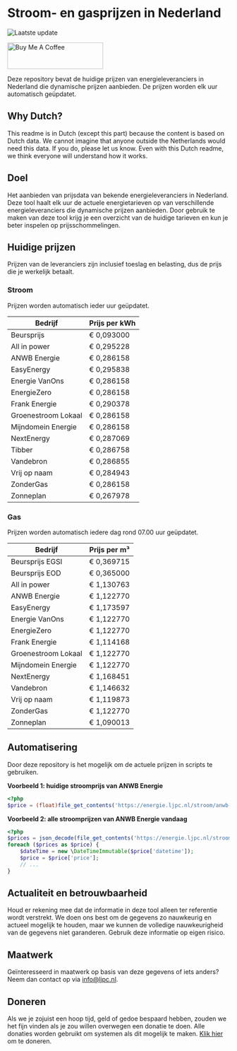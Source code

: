# Stroom- en gasprijzen in Nederland

![Laatste update](https://img.shields.io/badge/laatste%20update-2023--05--04%2002%3A00%20CET-brightgreen)

<a href="https://www.buymeacoffee.com/Lars-" target="_blank"><img src="https://cdn.buymeacoffee.com/buttons/v2/default-orange.png" alt="Buy Me A Coffee" height="60" style="height: 60px !important;width: 217px !important;" ></a>

Deze repository bevat de huidige prijzen van energieleveranciers in Nederland die dynamische prijzen aanbieden. De prijzen worden elk uur automatisch geüpdatet.

## Why Dutch?

This readme is in Dutch (except this part) because the content is based on Dutch data. We cannot imagine that anyone outside the Netherlands would need this data. If you do, please let us know. Even with this Dutch readme, we think
everyone will understand how it works.

## Doel

Het aanbieden van prijsdata van bekende energieleveranciers in Nederland. Deze tool haalt elk uur de actuele energietarieven op van verschillende energieleveranciers die dynamische prijzen aanbieden. Door gebruik te maken van deze tool
krijg je een overzicht van de huidige tarieven en kun je beter inspelen op prijsschommelingen.

## Huidige prijzen

Prijzen van de leveranciers zijn inclusief toeslag en belasting, dus de prijs die je werkelijk betaalt.

### Stroom

Prijzen worden automatisch ieder uur geüpdatet.

 Bedrijf | Prijs per kWh 
---------|---------------
Beursprijs | € 0,093000
All in power | € 0,295228
ANWB Energie | € 0,286158
EasyEnergy | € 0,295838
Energie VanOns | € 0,286158
EnergieZero | € 0,286158
Frank Energie | € 0,290378
Groenestroom Lokaal | € 0,286158
Mijndomein Energie | € 0,286158
NextEnergy | € 0,287069
Tibber | € 0,286758
Vandebron | € 0,286855
Vrij op naam | € 0,284943
ZonderGas | € 0,286158
Zonneplan | € 0,267978


### Gas

Prijzen worden automatisch iedere dag rond 07.00 uur geüpdatet.

 Bedrijf | Prijs per m³ 
---------|--------------
Beursprijs EGSI | € 0,369715
Beursprijs EOD | € 0,365000
All in power | € 1,130763
ANWB Energie | € 1,122770
EasyEnergy | € 1,173597
Energie VanOns | € 1,122770
EnergieZero | € 1,122770
Frank Energie | € 1,114168
Groenestroom Lokaal | € 1,122770
Mijndomein Energie | € 1,122770
NextEnergy | € 1,168451
Vandebron | € 1,146632
Vrij op naam | € 1,119873
ZonderGas | € 1,122770
Zonneplan | € 1,090013


## Automatisering

Door deze repository is het mogelijk om de actuele prijzen in scripts te gebruiken.

**Voorbeeld 1: huidige stroomprijs van ANWB Energie**

```php
<?php
$price = (float)file_get_contents('https://energie.ljpc.nl/stroom/anwb-energie-nu.txt');

```

**Voorbeeld 2: alle stroomprijzen van ANWB Energie vandaag**

```php
<?php
$prices = json_decode(file_get_contents('https://energie.ljpc.nl/stroom/all-in-power-vandaag.json'),true);
foreach ($prices as $price) {
    $dateTime = new \DateTimeImmutable($price['datetime']);
    $price = $price['price'];
    // ...
}
```

## Actualiteit en betrouwbaarheid

Houd er rekening mee dat de informatie in deze tool alleen ter referentie wordt verstrekt. We doen ons best om de gegevens zo nauwkeurig en actueel mogelijk te houden, maar we kunnen de volledige nauwkeurigheid van de gegevens niet
garanderen. Gebruik deze informatie op eigen risico.

## Maatwerk

Geïnteresseerd in maatwerk op basis van deze gegevens of iets anders? Neem dan contact op
via [info@ljpc.nl](mailto:info@ljpc.nl?subject=Energie%20prijzen).

## Doneren

Als we je zojuist een hoop tijd, geld of gedoe bespaard hebben, zouden we het fijn vinden als je zou willen overwegen een
donatie te doen. Alle donaties worden gebruikt om systemen als dit mogelijk te
maken. [Klik hier](https://www.buymeacoffee.com/Lars-) om te doneren.
